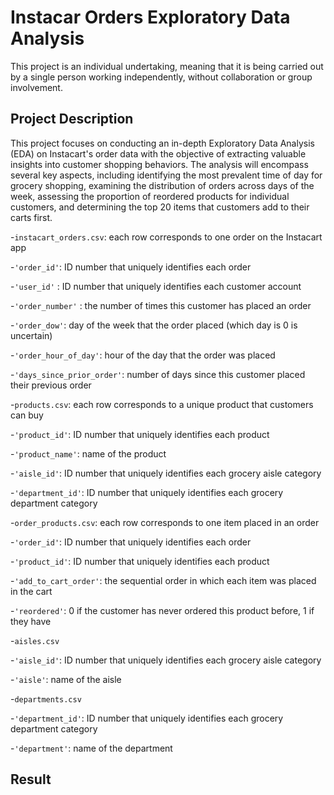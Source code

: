 # Instacar Orders Exploratory Data Analysis

This project is an individual undertaking, meaning that it is being carried out by a single person working independently, without collaboration or group involvement.

## Project Description

This project focuses on conducting an in-depth Exploratory Data Analysis (EDA) on Instacart's order data with the objective of extracting valuable insights into customer shopping behaviors. The analysis will encompass several key aspects, including identifying the most prevalent time of day for grocery shopping, examining the distribution of orders across days of the week, assessing the proportion of reordered products for individual customers, and determining the top 20 items that customers add to their carts first.

-`instacart_orders.csv`: each row corresponds to one order on the Instacart app

-`'order_id'`: ID number that uniquely identifies each order

-`'user_id'` : ID number that uniquely identifies each customer account

-`'order_number'` : the number of times this customer has placed an order

-`'order_dow'`: day of the week that the order placed (which day is 0 is uncertain)

-`'order_hour_of_day'`: hour of the day that the order was placed

-`'days_since_prior_order'`: number of days since this customer placed their previous order

-`products.csv`: each row corresponds to a unique product that customers can buy

-`'product_id'`: ID number that uniquely identifies each product

-`'product_name'`: name of the product

-`'aisle_id'`: ID number that uniquely identifies each grocery aisle category

-`'department_id'`: ID number that uniquely identifies each grocery department category

-`order_products.csv`: each row corresponds to one item placed in an order

-`'order_id'`: ID number that uniquely identifies each order

-`'product_id'`: ID number that uniquely identifies each product

-`'add_to_cart_order'`: the sequential order in which each item was placed in the cart

-`'reordered'`: 0 if the customer has never ordered this product before, 1 if they have

-`aisles.csv`

-`'aisle_id'`: ID number that uniquely identifies each grocery aisle category

-`'aisle'`: name of the aisle

-`departments.csv`

-`'department_id'`: ID number that uniquely identifies each grocery department category

-`'department'`: name of the department


## Result

